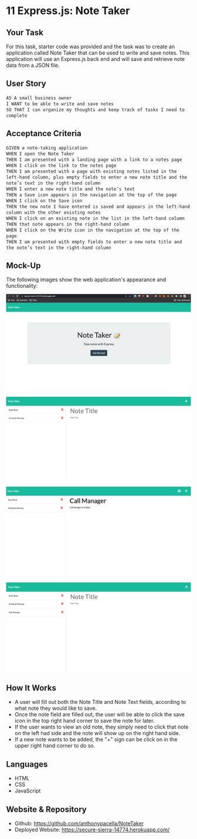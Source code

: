 # 11 Express.js: Note Taker

## Your Task

For this task, starter code was provided and the task was to create an application called Note Taker that can be used to write and save notes. This application will use an Express.js back end and will save and retrieve note data from a JSON file.

## User Story

```
AS A small business owner
I WANT to be able to write and save notes
SO THAT I can organize my thoughts and keep track of tasks I need to complete
```


## Acceptance Criteria

```
GIVEN a note-taking application
WHEN I open the Note Taker
THEN I am presented with a landing page with a link to a notes page
WHEN I click on the link to the notes page
THEN I am presented with a page with existing notes listed in the left-hand column, plus empty fields to enter a new note title and the note’s text in the right-hand column
WHEN I enter a new note title and the note’s text
THEN a Save icon appears in the navigation at the top of the page
WHEN I click on the Save icon
THEN the new note I have entered is saved and appears in the left-hand column with the other existing notes
WHEN I click on an existing note in the list in the left-hand column
THEN that note appears in the right-hand column
WHEN I click on the Write icon in the navigation at the top of the page
THEN I am presented with empty fields to enter a new note title and the note’s text in the right-hand column
```


## Mock-Up

The following images show the web application's appearance and functionality:

![Application Landing Page](./MockUpPhotos/MockUp1.png)

![Existing notes are listed in the left-hand column with empty fields on the right-hand side for the new note’s title and text.](./MockUpPhotos/MockUp2.png)

![Note titled “Call Manager” reads, “Call Manager at 5:40pm,” with other notes listed on the left.](./MockUpPhotos/MockUp3.png)

![Once the "Call Manager" note is saved it will show up on the left hand side](./MockUpPhotos/MockUp4.png)

## How It Works

* A user will fill out both the Note Title and Note Text fields, according to what note they would like to save.
* Once the note field are filled out, the user will be able to click the save icon in the top right hand corner to save the note for later.
* If the user wants to view an old note, they simply need to click that note on the left had side and the note will show up on the right hand side.
* If a new note wants to be added, the "+" sign can be click on in the upper right hand corner to do so.

## Languages
 
* HTML
* CSS
* JavaScript

## Website & Repository

* Github: https://github.com/anthonypacella/NoteTaker
* Deployed Website: https://secure-sierra-14774.herokuapp.com/
